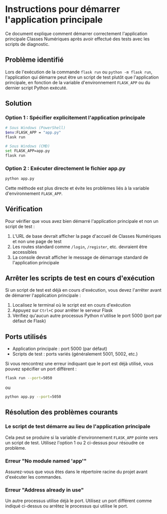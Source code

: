 # Instructions pour démarrer l'application principale

Ce document explique comment démarrer correctement l'application principale Classes Numériques après avoir effectué des tests avec les scripts de diagnostic.

## Problème identifié

Lors de l'exécution de la commande `flask run` ou `python -m flask run`, l'application qui démarre peut être un script de test plutôt que l'application principale, en fonction de la variable d'environnement `FLASK_APP` ou du dernier script Python exécuté.

## Solution

### Option 1 : Spécifier explicitement l'application principale

```bash
# Sous Windows (PowerShell)
$env:FLASK_APP = "app.py"
flask run

# Sous Windows (CMD)
set FLASK_APP=app.py
flask run
```

### Option 2 : Exécuter directement le fichier app.py

```bash
python app.py
```

Cette méthode est plus directe et évite les problèmes liés à la variable d'environnement `FLASK_APP`.

## Vérification

Pour vérifier que vous avez bien démarré l'application principale et non un script de test :

1. L'URL de base devrait afficher la page d'accueil de Classes Numériques et non une page de test
2. Les routes standard comme `/login`, `/register`, etc. devraient être accessibles
3. La console devrait afficher le message de démarrage standard de l'application principale

## Arrêter les scripts de test en cours d'exécution

Si un script de test est déjà en cours d'exécution, vous devez l'arrêter avant de démarrer l'application principale :

1. Localisez le terminal où le script est en cours d'exécution
2. Appuyez sur `Ctrl+C` pour arrêter le serveur Flask
3. Vérifiez qu'aucun autre processus Python n'utilise le port 5000 (port par défaut de Flask)

## Ports utilisés

- Application principale : port 5000 (par défaut)
- Scripts de test : ports variés (généralement 5001, 5002, etc.)

Si vous rencontrez une erreur indiquant que le port est déjà utilisé, vous pouvez spécifier un port différent :

```bash
flask run --port=5050
```

ou

```bash
python app.py --port=5050
```

## Résolution des problèmes courants

### Le script de test démarre au lieu de l'application principale

Cela peut se produire si la variable d'environnement `FLASK_APP` pointe vers un script de test. Utilisez l'option 1 ou 2 ci-dessus pour résoudre ce problème.

### Erreur "No module named 'app'"

Assurez-vous que vous êtes dans le répertoire racine du projet avant d'exécuter les commandes.

### Erreur "Address already in use"

Un autre processus utilise déjà le port. Utilisez un port différent comme indiqué ci-dessus ou arrêtez le processus qui utilise le port.
